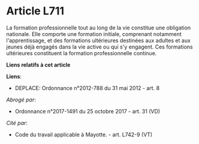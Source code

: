 # Article L711

La formation professionnelle tout au long de la vie constitue une obligation nationale. Elle comporte une formation initiale,
comprenant notamment l'apprentissage, et des formations ultérieures destinées aux adultes et aux jeunes déjà engagés dans la
vie active ou qui s'y engagent. Ces formations ultérieures constituent la formation professionnelle continue.

**Liens relatifs à cet article**

**Liens**:

  - DEPLACE: Ordonnance n°2012-788 du 31 mai 2012 - art. 8

_Abrogé par_:

  - Ordonnance n°2017-1491 du 25 octobre 2017 - art. 31 (VD)

_Cité par_:

  - Code du travail applicable à Mayotte. - art. L742-9 (VT)
